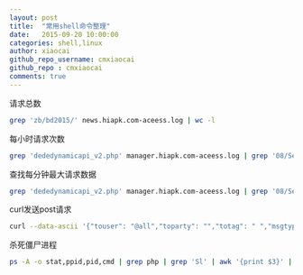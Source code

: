 ```yaml
---
layout: post
title:  "常用shell命令整理"
date:   2015-09-20 10:00:00
categories: shell,linux
author: xiaocai
github_repo_username: cmxiaocai
github_repo : cmxiaocai
comments: true
---
```


请求总数

``` bash
grep 'zb/bd2015/' news.hiapk.com-aceess.log | wc -l
```

每小时请求次数

``` bash
grep 'dededynamicapi_v2.php' manager.hiapk.com-aceess.log | grep '08/Sep/2015:[0-9][0-9]:.*' | awk '{print $4}' | awk -F":" '{print $2"H"}' | uniq -c 
```

查找每分钟最大请求数据

``` bash
grep 'dededynamicapi_v2.php' manager.hiapk.com-aceess.log | grep '08/Sep/2015:[0-9][0-9]:.*' | awk '{print $4}' | awk -F":" '{print $2":"$3}' | uniq -c | sort -nr | head -n 10
```

curl发送post请求

``` bash
curl --data-ascii '{"touser": "@all","toparty": "","totag": " ","msgtype": "text","agentid": "1","text": {"content": "这是内容~"},"safe":"0"}' https://qyapi.weixin.qq.com/cgi-bin/message/send?access_token=ACCESS_TOKEN
```

杀死僵尸进程

``` bash
ps -A -o stat,ppid,pid,cmd | grep php | grep 'Sl' | awk '{print $3}' | xargs kill -9
```
